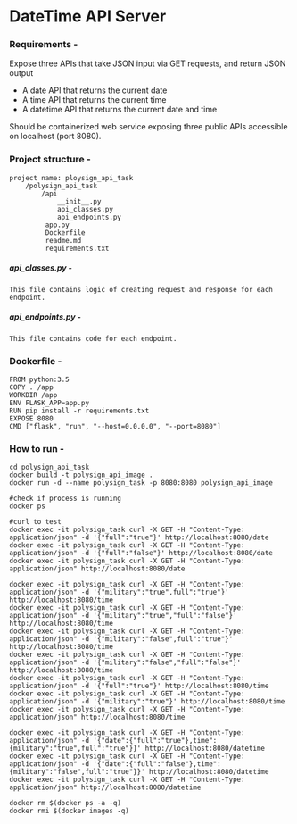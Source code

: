 # DateTime API Server

### Requirements -
Expose three APIs that take JSON input via GET requests, and return JSON output

* A date API that returns the current date
* A time API that returns the current time
* A datetime API that returns the current date and time

Should be containerized web service exposing three public APIs accessible on localhost (port 8080).

### Project structure -

```
project name: ploysign_api_task
    /polysign_api_task
        /api
            __init__.py
            api_classes.py
            api_endpoints.py
         app.py
         Dockerfile
         readme.md
         requirements.txt
```

##### api_classes.py - 
    This file contains logic of creating request and response for each endpoint.
##### api_endpoints.py - 
    This file contains code for each endpoint.

### Dockerfile -
```
FROM python:3.5
COPY . /app
WORKDIR /app
ENV FLASK_APP=app.py
RUN pip install -r requirements.txt
EXPOSE 8080
CMD ["flask", "run", "--host=0.0.0.0", "--port=8080"]
```

### How to run -
```
cd polysign_api_task
docker build -t polysign_api_image .
docker run -d --name polysign_task -p 8080:8080 polysign_api_image

#check if process is running
docker ps 

#curl to test
docker exec -it polysign_task curl -X GET -H "Content-Type: application/json" -d '{"full":"true"}' http://localhost:8080/date
docker exec -it polysign_task curl -X GET -H "Content-Type: application/json" -d '{"full":"false"}' http://localhost:8080/date
docker exec -it polysign_task curl -X GET -H "Content-Type: application/json" http://localhost:8080/date

docker exec -it polysign_task curl -X GET -H "Content-Type: application/json" -d '{"military":"true",full":"true"}' http://localhost:8080/time
docker exec -it polysign_task curl -X GET -H "Content-Type: application/json" -d '{"military":"true","full":"false"}' http://localhost:8080/time
docker exec -it polysign_task curl -X GET -H "Content-Type: application/json" -d '{"military":"false",full":"true"}' http://localhost:8080/time
docker exec -it polysign_task curl -X GET -H "Content-Type: application/json" -d '{"military":"false","full":"false"}' http://localhost:8080/time
docker exec -it polysign_task curl -X GET -H "Content-Type: application/json" -d '{"full":"true"}' http://localhost:8080/time
docker exec -it polysign_task curl -X GET -H "Content-Type: application/json" -d '{"military":"true"}' http://localhost:8080/time
docker exec -it polysign_task curl -X GET -H "Content-Type: application/json" http://localhost:8080/time

docker exec -it polysign_task curl -X GET -H "Content-Type: application/json" -d '{"date":{"full":"true"},time":{military":"true",full":"true"}}' http://localhost:8080/datetime
docker exec -it polysign_task curl -X GET -H "Content-Type: application/json" -d '{"date":{"full":"false"},time":{military":"false",full":"true"}}' http://localhost:8080/datetime
docker exec -it polysign_task curl -X GET -H "Content-Type: application/json" http://localhost:8080/datetime

docker rm $(docker ps -a -q)
docker rmi $(docker images -q)

```
